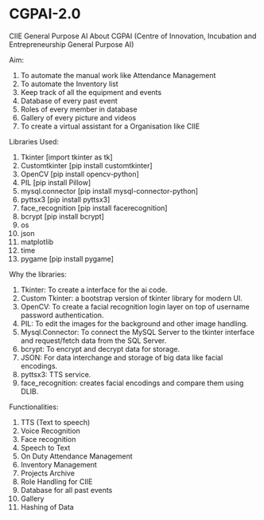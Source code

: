 # CGPAI-2.0
CIIE General Purpose AI About CGPAI (Centre of Innovation, Incubation and Entrepreneurship General Purpose AI)

Aim:
1.  To automate the manual work like Attendance Management
2.  To automate the Inventory list
3.  Keep track of all the equipment and events
4.  Database of every past event
5.  Roles of every member in database
6.  Gallery of every picture and videos
7.  To create a virtual assistant for a Organisation like CIIE

Libraries Used:
1.  Tkinter [import tkinter as tk]
2.  Customtkinter [pip install customtkinter]
3.  OpenCV [pip install opencv-python]
4.  PIL [pip install Pillow]
5.  mysql.connector [pip install mysql-connector-python]
6.  pyttsx3 [pip install pyttsx3]
7.  face_recognition [pip install facerecognition]
8.  bcrypt [pip install bcrypt]
9.  os
10.  json
11.  matplotlib
12.  time
13.  pygame [pip install pygame]

Why the libraries:
1.  Tkinter: To create a interface for the ai code.
2.  Custom Tkinter: a bootstrap version of tkinter library for modern UI.
3.  OpenCV: To create a facial recognition login layer on top of username password authentication.
4.  PIL: To edit the images for the background and other image handling.
5.  Mysql.Connector: To connect the MySQL Server to the tkinter interface and request/fetch data from the SQL Server.
6.  bcrypt: To encrypt and decrypt data for storage.
7.  JSON: For data interchange and storage of big data like facial encodings.
8.  pyttsx3: TTS service.
9.  face_recognition: creates facial encodings and compare them using DLIB.


Functionalities:
1.  TTS (Text to speech)
2.  Voice Recognition 
3.  Face recognition
4.  Speech to Text
5.  On Duty Attendance Management
6.  Inventory Management
7.  Projects Archive
8.  Role Handling for CIIE
9.  Database for all past events
10.  Gallery
11.  Hashing of Data

